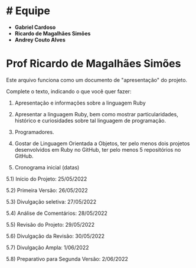<h1># Equipe</h1>

  - **Gabriel Cardoso**
  - **Ricardo de Magalhães Simões**
  - **Andrey Couto Alves**

# Prof Ricardo de Magalhães Simões

Este arquivo funciona como um documento de "apresentação" do projeto.

Complete o texto, indicando o que você quer fazer:

1) Apresentação e informações sobre a linguagem Ruby

2) Apresentar a linguagem Ruby, bem como mostrar particularidades, histórico e curiosidades sobre tal linguagem de programação.

3) Programadores.

4) Gostar de Linguagem Orientada a Objetos, ter pelo menos dois projetos desenvolvidos em Ruby no GitHub, ter pelo menos 5 repositórios no GitHub.

5) Cronograma inicial (datas)

5.1) Início do Projeto: 25/05/2022  

5.2) Primeira Versão: 26/05/2022  

5.3) Divulgação seletiva: 27/05/2022  

5.4) Análise de Comentários: 28/05/2022  

5.5) Revisão do Projeto: 29/05/2022  

5.6) Divulgação da Revisão: 30/05/2022  

5.7) Divulgação Ampla: 1/06/2022  

5.8) Preparativo para Segunda Versão: 2/06/2022 
